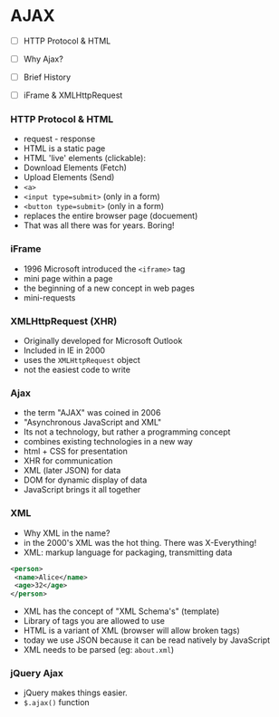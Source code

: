 # AJAX
 - [ ] HTTP Protocol & HTML
 - [ ] Why Ajax?
 - [ ] Brief History
 - [ ] iFrame & XMLHttpRequest


### HTTP Protocol & HTML
 - request - response
 - HTML is a static page
 - HTML 'live' elements (clickable):
  - Download Elements (Fetch)
  - Upload Elements (Send)
   - `<a>`
   - `<input type=submit>` (only in a form)
   -  `<button type=submit>` (only in a form)
 - replaces the entire browser page   (docuement)
 - That was all there was for years.  Boring!

### iFrame
 - 1996 Microsoft introduced the `<iframe>` tag
 - mini page within a page
 - the beginning of a new concept in web pages
 - mini-requests

###  XMLHttpRequest (XHR)
 - Originally developed for Microsoft Outlook
 - Included in IE in 2000
 - uses the `XMLHttpRequest` object
 - not the easiest code to write

 ### Ajax
 - the term "AJAX" was coined in 2006
 - "Asynchronous JavaScript and XML"
 - Its not a technology, but rather a programming concept
 - combines existing technologies in a new way
  - html + CSS for presentation
  - XHR for communication
  - XML (later JSON) for data
  - DOM for dynamic display of data
  - JavaScript brings it all together

### XML
 - Why XML in the name?
 - in the 2000's XML was the hot thing. There was X-Everything!
 - XML: markup language for packaging, transmitting data
 ```xml
 <person>
  <name>Alice</name>
  <age>32</age>
 </person>
 ```
 - XML has the concept of "XML Schema's" (template)
 - Library of tags you are allowed to use
 - HTML is a variant of XML (browser will allow broken tags)
 - today we use JSON because it can be read natively by JavaScript
 - XML needs to be parsed (eg: `about.xml`)

### jQuery Ajax
- jQuery makes things easier.
- `$.ajax()` function
